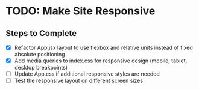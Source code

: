 # TODO: Make Site Responsive

## Steps to Complete
- [x] Refactor App.jsx layout to use flexbox and relative units instead of fixed absolute positioning
- [x] Add media queries to index.css for responsive design (mobile, tablet, desktop breakpoints)
- [ ] Update App.css if additional responsive styles are needed
- [ ] Test the responsive layout on different screen sizes
